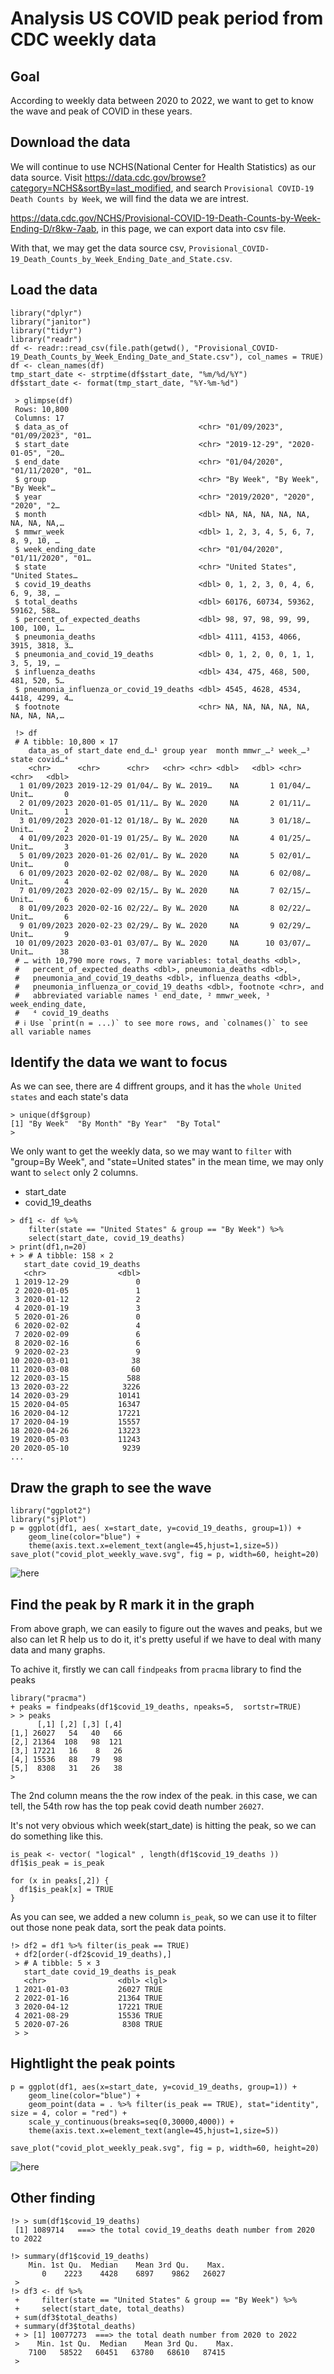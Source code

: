 # Analysis US COVID peak period from CDC weekly data

## Goal

According to weekly data between 2020 to 2022, we want to get to know the wave and peak of COVID in these years.

## Download the data
We will continue to use NCHS(National Center for Health Statistics) as our data source.
Visit https://data.cdc.gov/browse?category=NCHS&sortBy=last_modified, and search `Provisional COVID-19 Death Counts by Week`, we will find the data we are intrest.

https://data.cdc.gov/NCHS/Provisional-COVID-19-Death-Counts-by-Week-Ending-D/r8kw-7aab, in this page, we can export data into csv file.

With that, we may get the data source csv, `Provisional_COVID-19_Death_Counts_by_Week_Ending_Date_and_State.csv`.


## Load the data

```
library("dplyr")
library("janitor")
library("tidyr")
library("readr")
df <- readr::read_csv(file.path(getwd(), "Provisional_COVID-19_Death_Counts_by_Week_Ending_Date_and_State.csv"), col_names = TRUE)
df <- clean_names(df)
tmp_start_date <- strptime(df$start_date, "%m/%d/%Y")
df$start_date <- format(tmp_start_date, "%Y-%m-%d")

 > glimpse(df)
 Rows: 10,800
 Columns: 17
 $ data_as_of                             <chr> "01/09/2023", "01/09/2023", "01…
 $ start_date                             <chr> "2019-12-29", "2020-01-05", "20…
 $ end_date                               <chr> "01/04/2020", "01/11/2020", "01…
 $ group                                  <chr> "By Week", "By Week", "By Week"…
 $ year                                   <chr> "2019/2020", "2020", "2020", "2…
 $ month                                  <dbl> NA, NA, NA, NA, NA, NA, NA, NA,…
 $ mmwr_week                              <dbl> 1, 2, 3, 4, 5, 6, 7, 8, 9, 10, …
 $ week_ending_date                       <chr> "01/04/2020", "01/11/2020", "01…
 $ state                                  <chr> "United States", "United States…
 $ covid_19_deaths                        <dbl> 0, 1, 2, 3, 0, 4, 6, 6, 9, 38, …
 $ total_deaths                           <dbl> 60176, 60734, 59362, 59162, 588…
 $ percent_of_expected_deaths             <dbl> 98, 97, 98, 99, 99, 100, 100, 1…
 $ pneumonia_deaths                       <dbl> 4111, 4153, 4066, 3915, 3818, 3…
 $ pneumonia_and_covid_19_deaths          <dbl> 0, 1, 2, 0, 0, 1, 1, 3, 5, 19, …
 $ influenza_deaths                       <dbl> 434, 475, 468, 500, 481, 520, 5…
 $ pneumonia_influenza_or_covid_19_deaths <dbl> 4545, 4628, 4534, 4418, 4299, 4…
 $ footnote                               <chr> NA, NA, NA, NA, NA, NA, NA, NA,…

 !> df
 # A tibble: 10,800 × 17
    data_as_of start_date end_d…¹ group year  month mmwr_…² week_…³ state covid…⁴
    <chr>      <chr>      <chr>   <chr> <chr> <dbl>   <dbl> <chr>   <chr>   <dbl>
  1 01/09/2023 2019-12-29 01/04/… By W… 2019…    NA       1 01/04/… Unit…       0
  2 01/09/2023 2020-01-05 01/11/… By W… 2020     NA       2 01/11/… Unit…       1
  3 01/09/2023 2020-01-12 01/18/… By W… 2020     NA       3 01/18/… Unit…       2
  4 01/09/2023 2020-01-19 01/25/… By W… 2020     NA       4 01/25/… Unit…       3
  5 01/09/2023 2020-01-26 02/01/… By W… 2020     NA       5 02/01/… Unit…       0
  6 01/09/2023 2020-02-02 02/08/… By W… 2020     NA       6 02/08/… Unit…       4
  7 01/09/2023 2020-02-09 02/15/… By W… 2020     NA       7 02/15/… Unit…       6
  8 01/09/2023 2020-02-16 02/22/… By W… 2020     NA       8 02/22/… Unit…       6
  9 01/09/2023 2020-02-23 02/29/… By W… 2020     NA       9 02/29/… Unit…       9
 10 01/09/2023 2020-03-01 03/07/… By W… 2020     NA      10 03/07/… Unit…      38
 # … with 10,790 more rows, 7 more variables: total_deaths <dbl>,
 #   percent_of_expected_deaths <dbl>, pneumonia_deaths <dbl>,
 #   pneumonia_and_covid_19_deaths <dbl>, influenza_deaths <dbl>,
 #   pneumonia_influenza_or_covid_19_deaths <dbl>, footnote <chr>, and
 #   abbreviated variable names ¹ end_date, ² mmwr_week, ³ week_ending_date,
 #   ⁴ covid_19_deaths
 # ℹ Use `print(n = ...)` to see more rows, and `colnames()` to see all variable names
```


## Identify the data we want to focus

As we can see, there are 4 diffrent groups, and it has the `whole United states` and each state's data
```
> unique(df$group)
[1] "By Week"  "By Month" "By Year"  "By Total"
>
```

We only want to get the weekly data, so we may want to `filter` with "group=By Week", and "state=United states"
in the mean time, we may only want to `select` only 2 columns.
 - start_date
 - covid_19_deaths

```
> df1 <- df %>%
    filter(state == "United States" & group == "By Week") %>%
    select(start_date, covid_19_deaths)
> print(df1,n=20)
+ > # A tibble: 158 × 2
   start_date covid_19_deaths
   <chr>                <dbl>
 1 2019-12-29               0
 2 2020-01-05               1
 3 2020-01-12               2
 4 2020-01-19               3
 5 2020-01-26               0
 6 2020-02-02               4
 7 2020-02-09               6
 8 2020-02-16               6
 9 2020-02-23               9
10 2020-03-01              38
11 2020-03-08              60
12 2020-03-15             588
13 2020-03-22            3226
14 2020-03-29           10141
15 2020-04-05           16347
16 2020-04-12           17221
17 2020-04-19           15557
18 2020-04-26           13223
19 2020-05-03           11243
20 2020-05-10            9239
...

```




## Draw the graph to see the wave
```
library("ggplot2")
library("sjPlot")
p = ggplot(df1, aes( x=start_date, y=covid_19_deaths, group=1)) +
    geom_line(color="blue") +
    theme(axis.text.x=element_text(angle=45,hjust=1,size=5))
save_plot("covid_plot_weekly_wave.svg", fig = p, width=60, height=20)
```

![here](covid_plot_weekly_wave.svg)

## Find the peak by R mark it in the graph

From above graph, we can easily to figure out the waves and peaks, but we also can let R help us to do it, it's pretty useful if we have to deal with many data and many graphs.

To achive it, firstly we can call `findpeaks` from `pracma` library to find the peaks


```
library("pracma")
+ peaks = findpeaks(df1$covid_19_deaths, npeaks=5,  sortstr=TRUE)
> > peaks
      [,1] [,2] [,3] [,4]
[1,] 26027   54   40   66
[2,] 21364  108   98  121
[3,] 17221   16    8   26
[4,] 15536   88   79   98
[5,]  8308   31   26   38
>
```

The 2nd column means the the row index of the peak. in this case, we can tell, the 54th row has the top peak covid death number `26027`.

It's not very obvious which week(start_date) is hitting the peak, so we can do something like this.
```
is_peak <- vector( "logical" , length(df1$covid_19_deaths ))
df1$is_peak = is_peak

for (x in peaks[,2]) {
  df1$is_peak[x] = TRUE
}
```

As you can see, we added a new column `is_peak`, so we can use it to filter out those none peak data, sort the peak data points.
```
!> df2 = df1 %>% filter(is_peak == TRUE)
 + df2[order(-df2$covid_19_deaths),]
 > # A tibble: 5 × 3
   start_date covid_19_deaths is_peak
   <chr>                <dbl> <lgl>
 1 2021-01-03           26027 TRUE
 2 2022-01-16           21364 TRUE
 3 2020-04-12           17221 TRUE
 4 2021-08-29           15536 TRUE
 5 2020-07-26            8308 TRUE
 > >
```


## Hightlight the peak points

```
p = ggplot(df1, aes(x=start_date, y=covid_19_deaths, group=1)) +
    geom_line(color="blue") +
    geom_point(data = . %>% filter(is_peak == TRUE), stat="identity", size = 4, color = "red") +
    scale_y_continuous(breaks=seq(0,30000,4000)) +
    theme(axis.text.x=element_text(angle=45,hjust=1,size=5))

save_plot("covid_plot_weekly_peak.svg", fig = p, width=60, height=20)
```


![here](covid_plot_weekly_peak.svg)


## Other finding
```
!> > sum(df1$covid_19_deaths)
 [1] 1089714   ===> the total covid_19_deaths death number from 2020 to 2022

!> summary(df1$covid_19_deaths)
    Min. 1st Qu.  Median    Mean 3rd Qu.    Max.
       0    2223    4428    6897    9862   26027
 >
!> df3 <- df %>%
 +     filter(state == "United States" & group == "By Week") %>%
 +     select(start_date, total_deaths)
 + sum(df3$total_deaths)
 + summary(df3$total_deaths)
 + > [1] 10077273  ===> the total death number from 2020 to 2022
 >    Min. 1st Qu.  Median    Mean 3rd Qu.    Max.
    7100   58522   60451   63780   68610   87415
 >
```
